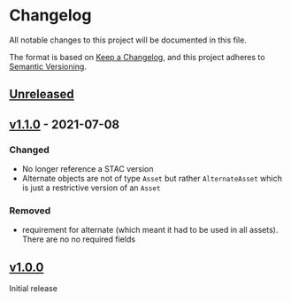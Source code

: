 # Changelog
All notable changes to this project will be documented in this file.

The format is based on [Keep a Changelog](https://keepachangelog.com/en/1.0.0/),
and this project adheres to [Semantic Versioning](https://semver.org/spec/v2.0.0.html).

## [Unreleased]

## [v1.1.0] - 2021-07-08

### Changed
- No longer reference a STAC version
- Alternate objects are not of type `Asset` but rather `AlternateAsset` which is just a restrictive version of an `Asset`

### Removed
- requirement for alternate (which meant it had to be used in all assets). There are no no required fields

## [v1.0.0]

Initial release

[Unreleased]: <https://github.com/stac-extensions/alternate-assets/compare/v1.1.0...HEAD>
[v1.1.0]: <https://github.com/stac-extensions/alternate-assets/compare/v1.0.0...v1.1.0>
[v1.0.0]: <https://github.com/stac-extensions/alternate-assets/tree/v1.0.0>

